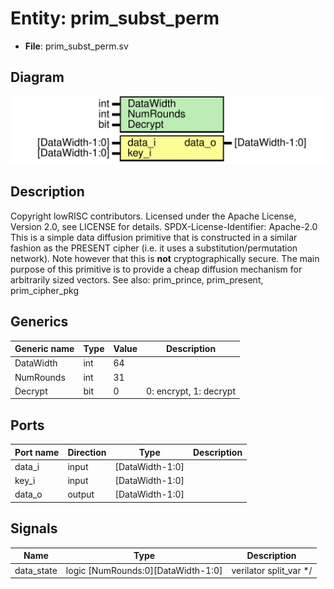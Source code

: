 # Entity: prim_subst_perm

- **File**: prim_subst_perm.sv
## Diagram

![Diagram](prim_subst_perm.svg "Diagram")
## Description

Copyright lowRISC contributors.
 Licensed under the Apache License, Version 2.0, see LICENSE for details.
 SPDX-License-Identifier: Apache-2.0
 This is a simple data diffusion primitive that is constructed in a similar fashion
 as the PRESENT cipher (i.e. it uses a substitution/permutation network). Note however
 that this is **not** cryptographically secure. The main purpose of this primitive is to
 provide a cheap diffusion mechanism for arbitrarily sized vectors.
 See also: prim_prince, prim_present, prim_cipher_pkg
 
## Generics

| Generic name | Type | Value | Description            |
| ------------ | ---- | ----- | ---------------------- |
| DataWidth    | int  | 64    |                        |
| NumRounds    | int  | 31    |                        |
| Decrypt      | bit  | 0     | 0: encrypt, 1: decrypt |
## Ports

| Port name | Direction | Type            | Description |
| --------- | --------- | --------------- | ----------- |
| data_i    | input     | [DataWidth-1:0] |             |
| key_i     | input     | [DataWidth-1:0] |             |
| data_o    | output    | [DataWidth-1:0] |             |
## Signals

| Name       | Type                               | Description            |
| ---------- | ---------------------------------- | ---------------------- |
| data_state | logic [NumRounds:0][DataWidth-1:0] | verilator split_var */ |
